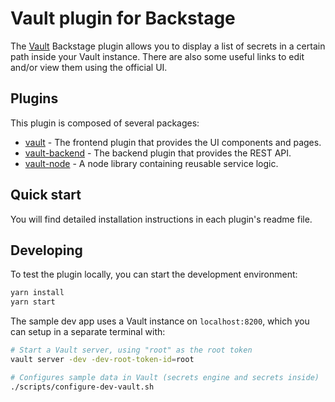 # Vault plugin for Backstage

The [Vault](https://www.vaultproject.io/) Backstage plugin allows you to display a list of secrets in a certain path inside your Vault instance. There are also some useful links to edit and/or view them using the official UI.

## Plugins

This plugin is composed of several packages:

- [vault](./plugins/vault/README.md) - The frontend plugin that provides the UI components and pages.
- [vault-backend](./plugins/vault-backend/README.md) - The backend plugin that provides the REST API.
- [vault-node](./plugins/vault-node/README.md) - A node library containing reusable service logic.

## Quick start

You will find detailed installation instructions in each plugin's readme file.

## Developing

To test the plugin locally, you can start the development environment:

```sh
yarn install
yarn start
```

The sample dev app uses a Vault instance on `localhost:8200`, which you can setup in a separate terminal with:

```sh
# Start a Vault server, using "root" as the root token
vault server -dev -dev-root-token-id=root

# Configures sample data in Vault (secrets engine and secrets inside)
./scripts/configure-dev-vault.sh
```
